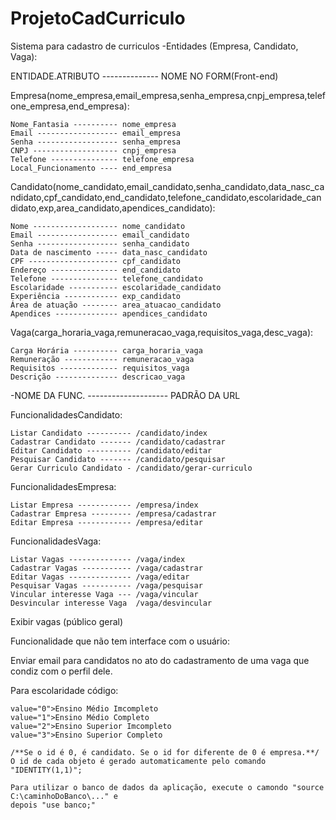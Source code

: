 ProjetoCadCurriculo
===================

Sistema para cadastro de curriculos
-Entidades (Empresa, Candidato, Vaga):
	
ENTIDADE.ATRIBUTO -------------- NOME NO FORM(Front-end)

Empresa(nome_empresa,email_empresa,senha_empresa,cnpj_empresa,telefone_empresa,end_empresa):

	Nome_Fantasia ---------- nome_empresa
	Email ------------------ email_empresa
	Senha ------------------ senha_empresa
	CNPJ ------------------- cnpj_empresa
	Telefone --------------- telefone_empresa
	Local_Funcionamento ---- end_empresa
	

Candidato(nome_candidato,email_candidato,senha_candidato,data_nasc_candidato,cpf_candidato,end_candidato,telefone_candidato,escolaridade_candidato,exp,area_candidato,apendices_candidato):

	Nome ------------------- nome_candidato
	Email ------------------ email_candidato
	Senha ------------------ senha_candidato
	Data de nascimento ----- data_nasc_candidato
	CPF -------------------- cpf_candidato
	Endereço --------------- end_candidato
	Telefone --------------- telefone_candidato
	Escolaridade ----------- escolaridade_candidato
	Experiência ------------ exp_candidato
	Área de atuação -------- area_atuacao_candidato
	Apendices -------------- apendices_candidato
	

Vaga(carga_horaria_vaga,remuneracao_vaga,requisitos_vaga,desc_vaga):

	Carga Horária ---------- carga_horaria_vaga
	Remuneração ------------ remuneracao_vaga
	Requisitos ------------- requisitos_vaga
	Descrição -------------- descricao_vaga


-NOME DA FUNC. -------------------- PADRÃO DA URL



FuncionalidadesCandidato:		

	Listar Candidato ---------- /candidato/index
	Cadastrar Candidato ------- /candidato/cadastrar
	Editar Candidato ---------- /candidato/editar
	Pesquisar Candidato ------- /candidato/pesquisar
	Gerar Curriculo Candidato - /candidato/gerar-curriculo

FuncionalidadesEmpresa:

	Listar Empresa ------------ /empresa/index
	Cadastrar Empresa --------- /empresa/cadastrar
	Editar Empresa ------------ /empresa/editar

FuncionalidadesVaga:

	Listar Vagas -------------- /vaga/index
	Cadastrar Vagas ----------- /vaga/cadastrar
	Editar Vagas -------------- /vaga/editar
	Pesquisar Vagas ----------- /vaga/pesquisar
	Vincular interesse Vaga --- /vaga/vincular   
	Desvincular interesse Vaga  /vaga/desvincular

Exibir vagas (público geral)

Funcionalidade que não tem interface com o usuário:

Enviar email para candidatos no ato do cadastramento de uma vaga que condiz com o perfil dele.

Para escolaridade código:

	value="0">Ensino Médio Imcompleto
    value="1">Ensino Médio Completo
    value="2">Ensino Superior Imcompleto
    value="3">Ensino Superior Completo

    /**Se o id é 0, é candidato. Se o id for diferente de 0 é empresa.**/
    O id de cada objeto é gerado automaticamente pelo comando "IDENTITY(1,1)";

    Para utilizar o banco de dados da aplicação, execute o camondo "source C:\caminhoDoBanco\..." e
    depois "use banco;"

    